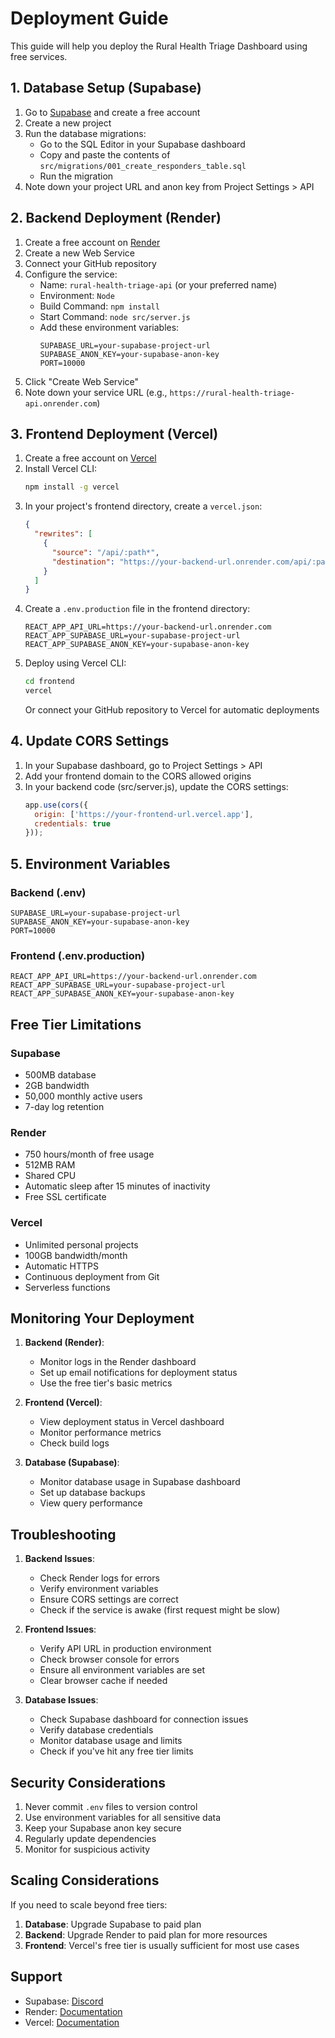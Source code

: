 # Deployment Guide

This guide will help you deploy the Rural Health Triage Dashboard using free services.

## 1. Database Setup (Supabase)

1. Go to [Supabase](https://supabase.com) and create a free account
2. Create a new project
3. Run the database migrations:
   - Go to the SQL Editor in your Supabase dashboard
   - Copy and paste the contents of `src/migrations/001_create_responders_table.sql`
   - Run the migration
4. Note down your project URL and anon key from Project Settings > API

## 2. Backend Deployment (Render)

1. Create a free account on [Render](https://render.com)
2. Create a new Web Service
3. Connect your GitHub repository
4. Configure the service:
   - Name: `rural-health-triage-api` (or your preferred name)
   - Environment: `Node`
   - Build Command: `npm install`
   - Start Command: `node src/server.js`
   - Add these environment variables:
     ```
     SUPABASE_URL=your-supabase-project-url
     SUPABASE_ANON_KEY=your-supabase-anon-key
     PORT=10000
     ```
5. Click "Create Web Service"
6. Note down your service URL (e.g., `https://rural-health-triage-api.onrender.com`)

## 3. Frontend Deployment (Vercel)

1. Create a free account on [Vercel](https://vercel.com)
2. Install Vercel CLI:
   ```bash
   npm install -g vercel
   ```
3. In your project's frontend directory, create a `vercel.json`:
   ```json
   {
     "rewrites": [
       {
         "source": "/api/:path*",
         "destination": "https://your-backend-url.onrender.com/api/:path*"
       }
     ]
   }
   ```
4. Create a `.env.production` file in the frontend directory:
   ```
   REACT_APP_API_URL=https://your-backend-url.onrender.com
   REACT_APP_SUPABASE_URL=your-supabase-project-url
   REACT_APP_SUPABASE_ANON_KEY=your-supabase-anon-key
   ```
5. Deploy using Vercel CLI:
   ```bash
   cd frontend
   vercel
   ```
   Or connect your GitHub repository to Vercel for automatic deployments

## 4. Update CORS Settings

1. In your Supabase dashboard, go to Project Settings > API
2. Add your frontend domain to the CORS allowed origins
3. In your backend code (src/server.js), update the CORS settings:
   ```javascript
   app.use(cors({
     origin: ['https://your-frontend-url.vercel.app'],
     credentials: true
   }));
   ```

## 5. Environment Variables

### Backend (.env)
```
SUPABASE_URL=your-supabase-project-url
SUPABASE_ANON_KEY=your-supabase-anon-key
PORT=10000
```

### Frontend (.env.production)
```
REACT_APP_API_URL=https://your-backend-url.onrender.com
REACT_APP_SUPABASE_URL=your-supabase-project-url
REACT_APP_SUPABASE_ANON_KEY=your-supabase-anon-key
```

## Free Tier Limitations

### Supabase
- 500MB database
- 2GB bandwidth
- 50,000 monthly active users
- 7-day log retention

### Render
- 750 hours/month of free usage
- 512MB RAM
- Shared CPU
- Automatic sleep after 15 minutes of inactivity
- Free SSL certificate

### Vercel
- Unlimited personal projects
- 100GB bandwidth/month
- Automatic HTTPS
- Continuous deployment from Git
- Serverless functions

## Monitoring Your Deployment

1. **Backend (Render)**:
   - Monitor logs in the Render dashboard
   - Set up email notifications for deployment status
   - Use the free tier's basic metrics

2. **Frontend (Vercel)**:
   - View deployment status in Vercel dashboard
   - Monitor performance metrics
   - Check build logs

3. **Database (Supabase)**:
   - Monitor database usage in Supabase dashboard
   - Set up database backups
   - View query performance

## Troubleshooting

1. **Backend Issues**:
   - Check Render logs for errors
   - Verify environment variables
   - Ensure CORS settings are correct
   - Check if the service is awake (first request might be slow)

2. **Frontend Issues**:
   - Verify API URL in production environment
   - Check browser console for errors
   - Ensure all environment variables are set
   - Clear browser cache if needed

3. **Database Issues**:
   - Check Supabase dashboard for connection issues
   - Verify database credentials
   - Monitor database usage and limits
   - Check if you've hit any free tier limits

## Security Considerations

1. Never commit `.env` files to version control
2. Use environment variables for all sensitive data
3. Keep your Supabase anon key secure
4. Regularly update dependencies
5. Monitor for suspicious activity

## Scaling Considerations

If you need to scale beyond free tiers:

1. **Database**: Upgrade Supabase to paid plan
2. **Backend**: Upgrade Render to paid plan for more resources
3. **Frontend**: Vercel's free tier is usually sufficient for most use cases

## Support

- Supabase: [Discord](https://discord.supabase.com)
- Render: [Documentation](https://render.com/docs)
- Vercel: [Documentation](https://vercel.com/docs) 